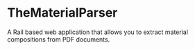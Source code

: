 # TheMaterialParser
A Rail based web application that allows you to extract material compositions from PDF documents.
